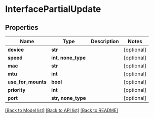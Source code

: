 # InterfacePartialUpdate


## Properties

Name | Type | Description | Notes
------------ | ------------- | ------------- | -------------
**device** | **str** |  | [optional] 
**speed** | **int, none_type** |  | [optional] 
**mac** | **str** |  | [optional] 
**mtu** | **int** |  | [optional] 
**use_for_mounts** | **bool** |  | [optional] 
**priority** | **int** |  | [optional] 
**port** | **str, none_type** |  | [optional] 

[[Back to Model list]](../#documentation-for-models) [[Back to API list]](../#documentation-for-api-endpoints) [[Back to README]](../)


